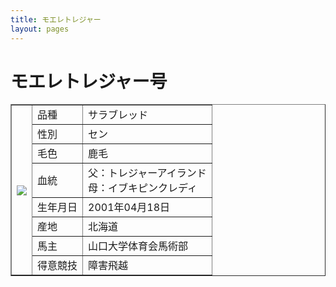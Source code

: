 ```yaml
---
title: モエレトレジャー
layout: pages
---
```


# モエレトレジャー号

<table border="1">
    <tr>
        <th rowspan="8"><img src="IMG_8250.JPG"></th>
        <td>品種</td>
        <td>サラブレッド</td>
    </tr>
    <tr>
        <td>性別</td>
        <td>セン</td>
    </tr>
    <tr>
        <td>毛色</td>
        <td>鹿毛</td>
    </tr>
    <tr>
        <td>血統</td>
        <td>父：トレジャーアイランド<br>母：イブキピンクレディ</td>
    </tr>
    <tr>
        <td>生年月日</td>
        <td>2001年04月18日</td>
    </tr>
    <tr>
        <td>産地</td>
        <td>北海道</td>
    </tr>
    <tr>
        <td>馬主</td>
        <td>山口大学体育会馬術部</td>
    </tr>
    <tr>
        <td>得意競技</td>
        <td>障害飛越</td>
    </tr>
</table>

<br>